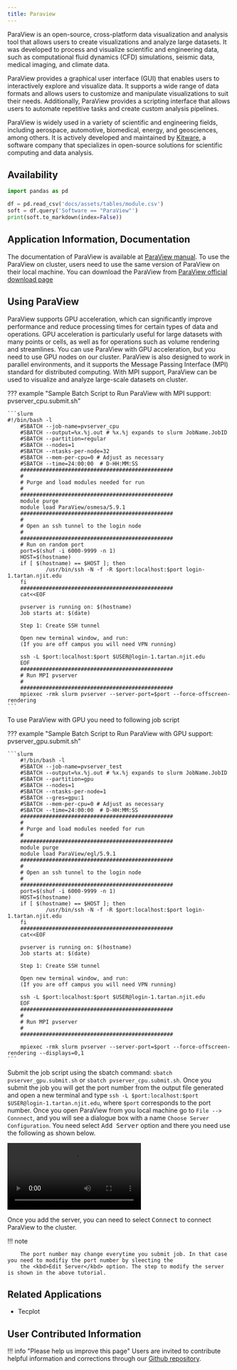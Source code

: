 ```yaml
---
title: Paraview
---
```

ParaView is an open-source, cross-platform data visualization and analysis tool that allows users to create visualizations and analyze large datasets. It was developed to process and visualize scientific and engineering data, such as computational fluid dynamics (CFD) simulations, seismic data, medical imaging, and climate data.

ParaView provides a graphical user interface (GUI) that enables users to interactively explore and visualize data. It supports a wide range of data formats and allows users to customize and manipulate visualizations to suit their needs. Additionally, ParaView provides a scripting interface that allows users to automate repetitive tasks and create custom analysis pipelines.

ParaView is widely used in a variety of scientific and engineering fields, including aerospace, automotive, biomedical, energy, and geosciences, among others. It is actively developed and maintained by [Kitware](https://www.kitware.com), a software company that specializes in open-source solutions for scientific computing and data analysis.

## Availability

```python exec="on"
import pandas as pd

df = pd.read_csv('docs/assets/tables/module.csv')
soft = df.query('Software == "ParaView"')
print(soft.to_markdown(index=False))
```
## Application Information, Documentation
The documentation of ParaView is available at [ParaView manual](https://docs.paraview.org/en/latest/index.html). To use the ParaView on cluster, users need to use the same version of ParaView on their local machine. You can download the ParaView from [ParaView official download page](https://www.paraview.org/download)

## Using ParaView
ParaView supports GPU acceleration, which can significantly improve performance and reduce processing times for certain types of data and operations. GPU acceleration is particularly useful for large datasets with many points or cells, as well as for operations such as volume rendering and streamlines.
You can use ParaView with GPU acceleration, but you need to use GPU nodes on our cluster. ParaView is also designed to work in parallel environments, and it supports the Message Passing Interface (MPI) standard for distributed computing. With MPI support, ParaView can be used to visualize and analyze large-scale datasets on cluster. 

??? example "Sample Batch Script to Run ParaView with MPI support: pvserver_cpu.submit.sh"

    ```slurm
    #!/bin/bash -l
        #SBATCH --job-name=pvserver_cpu
        #SBATCH --output=%x.%j.out # %x.%j expands to slurm JobName.JobID
        #SBATCH --partition=regular
        #SBATCH --nodes=1
        #SBATCH --ntasks-per-node=32
        #SBATCH --mem-per-cpu=0 # Adjust as necessary
        #SBATCH --time=24:00:00  # D-HH:MM:SS
        ################################################
        #
        # Purge and load modules needed for run
        #
        ################################################
        module purge
        module load ParaView/osmesa/5.9.1
        ################################################
        #
        # Open an ssh tunnel to the login node
        #
        ################################################
        # Run on random port
        port=$(shuf -i 6000-9999 -n 1)
        HOST=$(hostname)
        if [ $(hostname) == $HOST ]; then
                /usr/bin/ssh -N -f -R $port:localhost:$port login-1.tartan.njit.edu
        fi
        ################################################
        cat<<EOF
        
        pvserver is running on: $(hostname)
        Job starts at: $(date)
        
        Step 1: Create SSH tunnel
        
        Open new terminal window, and run:
        (If you are off campus you will need VPN running)
        
        ssh -L $port:localhost:$port $USER@login-1.tartan.njit.edu
        EOF
        ################################################
        # Run MPI pvserver
        #
        ################################################
        mpiexec -rmk slurm pvserver --server-port=$port --force-offscreen-rendering
    ```
To use ParaView with GPU you need to following job script

??? example "Sample Batch Script to Run ParaView with GPU support: pvserver_gpu.submit.sh"

    ```slurm
        #!/bin/bash -l
        #SBATCH --job-name=pvserver_test
        #SBATCH --output=%x.%j.out # %x.%j expands to slurm JobName.JobID
        #SBATCH --partition=gpu
        #SBATCH --nodes=1
        #SBATCH --ntasks-per-node=1
        #SBATCH --gres=gpu:1
        #SBATCH --mem-per-cpu=0 # Adjust as necessary
        #SBATCH --time=24:00:00  # D-HH:MM:SS
        ################################################
        #
        # Purge and load modules needed for run
        #
        ################################################
        module purge
        module load ParaView/egl/5.9.1
        ################################################
        #
        # Open an ssh tunnel to the login node
        #
        ################################################
        port=$(shuf -i 6000-9999 -n 1)
        HOST=$(hostname)
        if [ $(hostname) == $HOST ]; then
                /usr/bin/ssh -N -f -R $port:localhost:$port login-1.tartan.njit.edu
        fi
        ################################################
        cat<<EOF
        
        pvserver is running on: $(hostname)
        Job starts at: $(date)
        
        Step 1: Create SSH tunnel
        
        Open new terminal window, and run:
        (If you are off campus you will need VPN running)
        
        ssh -L $port:localhost:$port $USER@login-1.tartan.njit.edu
        EOF
        ################################################
        #
        # Run MPI pvserver
        #
        ################################################

        mpiexec -rmk slurm pvserver --server-port=$port --force-offscreen-rendering --displays=0,1
    ```
Submit the job script using the sbatch command: `sbatch pvserver_gpu.submit.sh` or `sbatch pvserver_cpu.submit.sh`.
Once you submit the job you will get the port number from the output file generated and open a new terminal and type
`ssh -L $port:localhost:$port $USER@login-1.tartan.njit.edu`, where `$port` corresponds to the port number.
Once you open ParaView from you local machine go to `File --> Connnect`, and you will see a dialogue box with a name `Choose Server Configuration`. You need select <kbd>Add Server</kbd> option and there you need use the following as shown below.

<video src="../../../assets/images/ParaView-add-connection.mp4" controls>
  Your browser does not support the video tag.
</video>

Once you add the server, you can need to select <kbd>Connect</kbd> to connect ParaView to the cluster.

!!! note

        The port number may change everytime you submit job. In that case you need to modifiy the port number by sleecting the 
        the <kbd>Edit Server</kbd> option. The step to modify the server is shown in the above tutorial.
## Related Applications

* Tecplot

## User Contributed Information

!!! info "Please help us improve this page"
        Users are invited to contribute helpful information and corrections
        through our [Github repository](https://github.com/arcs-njit-edu/Docs/blob/main/CONTRIBUTING.md).


